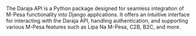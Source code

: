 The Daraja API is a Python package designed for seamless integration of M-Pesa functionality into Django applications. It offers an intuitive interface for interacting with the Daraja API, handling authentication, and supporting various M-Pesa features such as Lipa Na M-Pesa, C2B, B2C, and more.
